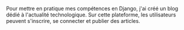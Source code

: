 
Pour mettre en pratique mes compétences en Django, j'ai créé un blog dédié à l'actualité technologique. Sur cette plateforme, les utilisateurs peuvent s'inscrire, se connecter et publier des articles.
